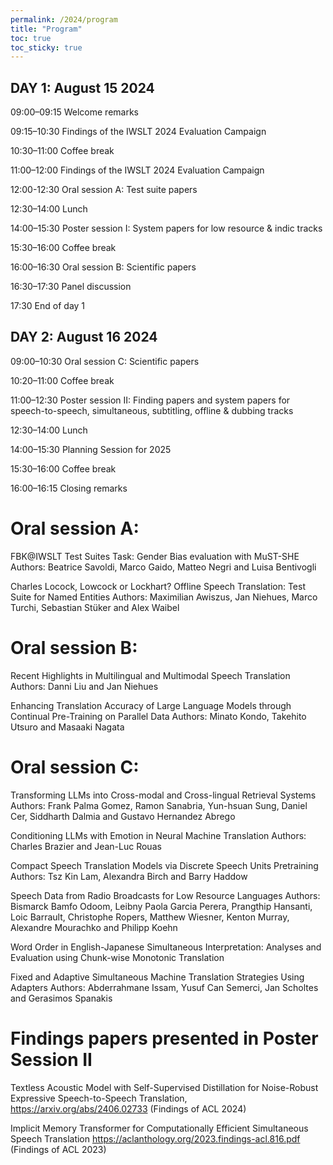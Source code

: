 ```yaml
---
permalink: /2024/program
title: "Program"
toc: true
toc_sticky: true
---
```


## DAY 1: August 15 2024

09:00–09:15	Welcome remarks

09:15–10:30	Findings of the IWSLT 2024 Evaluation Campaign 

10:30–11:00	Coffee break

11:00–12:00 Findings of the IWSLT 2024 Evaluation Campaign

12:00-12:30	Oral session A: Test suite papers

12:30–14:00	Lunch

14:00–15:30	Poster session I: System papers for low resource & indic tracks 

15:30–16:00	Coffee break

16:00–16:30 Oral session B: Scientific papers

16:30–17:30	Panel discussion

17:30		End of day 1

## DAY 2: August 16 2024

09:00–10:30 Oral session C: Scientific papers

10:20–11:00	Coffee break

11:00–12:30	Poster session II: Finding papers and system papers for speech-to-speech, simultaneous, subtitling, 
offline & dubbing tracks 

12:30–14:00	Lunch

14:00–15:30 Planning Session for 2025

15:30–16:00	Coffee break

16:00–16:15	Closing remarks


# Oral session A:

FBK@IWSLT Test Suites Task: Gender Bias evaluation with MuST-SHE
Authors: Beatrice Savoldi, Marco Gaido, Matteo Negri and Luisa Bentivogli 

Charles Locock, Lowcock or Lockhart? Offline Speech Translation: Test Suite for Named Entities
Authors: Maximilian Awiszus, Jan Niehues, Marco Turchi, Sebastian Stüker and Alex Waibel

# Oral session B:

Recent Highlights in Multilingual and Multimodal Speech Translation
Authors: Danni Liu and Jan Niehues

Enhancing Translation Accuracy of Large Language Models through Continual Pre-Training on Parallel Data
Authors:  Minato Kondo, Takehito Utsuro and Masaaki Nagata

# Oral session C:

Transforming LLMs into Cross-modal and Cross-lingual Retrieval Systems
Authors:  Frank Palma Gomez, Ramon Sanabria, Yun-hsuan Sung, Daniel Cer, Siddharth Dalmia and Gustavo Hernandez Abrego

Conditioning LLMs with Emotion in Neural Machine Translation
Authors:  Charles Brazier and Jean-Luc Rouas

Compact Speech Translation Models via Discrete Speech Units Pretraining
Authors:  Tsz Kin Lam, Alexandra Birch and Barry Haddow

Speech Data from Radio Broadcasts for Low Resource Languages
Authors:  Bismarck Bamfo Odoom, Leibny Paola Garcia Perera, Prangthip Hansanti, Loic Barrault, Christophe Ropers, Matthew Wiesner, Kenton Murray, Alexandre Mourachko and Philipp Koehn

Word Order in English-Japanese Simultaneous Interpretation: Analyses and Evaluation using Chunk-wise Monotonic Translation

Fixed and Adaptive Simultaneous Machine Translation Strategies Using Adapters
Authors:  Abderrahmane Issam, Yusuf Can Semerci, Jan Scholtes and Gerasimos Spanakis

# Findings papers presented in Poster Session II

Textless Acoustic Model with Self-Supervised Distillation for Noise-Robust Expressive Speech-to-Speech Translation, https://arxiv.org/abs/2406.02733 (Findings of ACL 2024)


Implicit Memory Transformer for Computationally Efficient Simultaneous Speech Translation
https://aclanthology.org/2023.findings-acl.816.pdf (Findings of ACL 2023)
